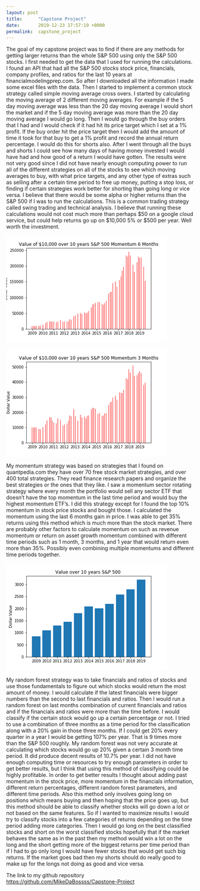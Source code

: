 ```yaml
---
layout: post
title:      "Capstone Project"
date:       2019-12-23 17:57:19 +0000
permalink:  capstone_project
---
```



The goal of my capstone project was to find if there are any methods for getting larger returns than the whole S&P 500 using only the S&P 500 stocks. I first needed to get the data that I used for running the calculations. I found an API that had all the S&P 500 stocks stock price, financials, company profiles, and ratios for the last 10 years at financialmodelingprep.com. So after I downloaded all the information I made some excel files with the data. Then I started to implement a common stock strategy called simple moving average cross overs. I started by calculating the moving average of 2 different moving averages. For example if the 5 day moving average was less than the 20 day moving average I would short the market and if the 5 day moving average was more than the 20 day moving average I would go long. Then I would go through the buy orders that I had and I would check if it had hit its price target which I set at a 1% profit. If the buy order hit the price target then I would add the amount of time it took for that buy to get a 1% profit and record the annual return percentage. I would do this for shorts also. After I went through all the buys and shorts I could see how many days of having money invested I would have had and how good of a return I would have gotten. The results were not very good since I did not have nearly enough computing power to run all of the different strategies on all of the stocks to see which moving averages to buy, with what price targets, and any other type of extras such as selling after a certain time period to free up money, putting a stop loss, or finding if certain strategies work better for shorting than going long or vice versa. I believe that there would be some alpha or higher returns than the S&P 500 if I was to run the calculations. This is a common trading strategy called swing trading and technical analysis. I believe that running these calculations would not cost much more than perhaps $50 on a google cloud service, but could help returns go up on $10,000 5% or $500 per year. Well worth the investment. 

![The returns that I got with a 6 month momentum strategy 35% returns](https://github.com/MikeDaBossss/Capstone-Project/blob/master/Momentum6Mo.png)


![The 3 month momentum strategy, not as good but still better than S&P 500. 17% returns](https://github.com/MikeDaBossss/Capstone-Project/blob/master/Momentum3Mo.png)


My momentum strategy was based on strategies that I found on quantpedia.com they have over 70 free stock market strategies, and over 400 total strategies. They read finance research papers and organize the best strategies or the ones that they like. I saw a momentum sector rotating strategy where every month the portfolio would sell any sector ETF that doesn’t have the top momentum in the last time period and would buy the highest momentum ETF’s. I did this strategy except for I found the top 10% momentum in stock price stocks and bought those. I calculated the momentum using the last 6 months gain in price. I was able to get 35% returns using this method which is much more than the stock market. There are probably other factors to calculate momentum on such as revenue momentum or return on asset growth momentum combined with different time periods such as 1 month, 3 months, and 1 year that would return even more than 35%. Possibly even combining multiple momentums and different time periods together.

![S&P 500 returns in the same time period](https://github.com/MikeDaBossss/Capstone-Project/blob/master/SP500.png)

My random forest strategy  was to take financials and ratios of stocks and use those fundamentals to figure out which stocks would return the most amount of money. I would calculate if the latest financials were bigger numbers than the second to last financials and ratios. Then I would run a random forest on last months combination of current financials and ratios and if the financials and ratios were more than the time before. I would classify if the certain stock would go up a certain percentage or not. I tried to use a combination of three months as a time period for the classification along with a 20% gain in those three months. If I could get 20% every quarter in a year I would be getting 107% per year. That is 9 times more than the S&P 500 roughly. My random forest was not very accurate at calculating which stocks would go up 20% given a certain 3 month time period. It did produce decent results of 10.7% per year. I did not have enough computing time or resources to try enough parameters in order to get better results, but I think that using this method of classifying could be highly profitable. In order to get better results I thought about adding past momentum in the stock price, more momentum in the financials information, different return percentages, different random forest parameters, and different time periods. Also this method only involves going long on positions which means buying and then hoping that the price goes up, but this method should be able to classify whether stocks will go down a lot or not based on the same features. So if I wanted to maximize results I would try to classify stocks into a few categories of returns depending on the time period adding more categories. Then I would go long on the best classified stocks and short on the worst classified stocks hopefully that if the market behaves the same as in the past then my method would win a lot on the long and the short getting more of the biggest returns per time period than if I had to go only long I would have fewer stocks that would get such big returns. If the market goes bad then my shorts should do really good to make up for the longs not doing as good and vice versa. 


The link to my github repository https://github.com/MikeDaBossss/Capstone-Project
